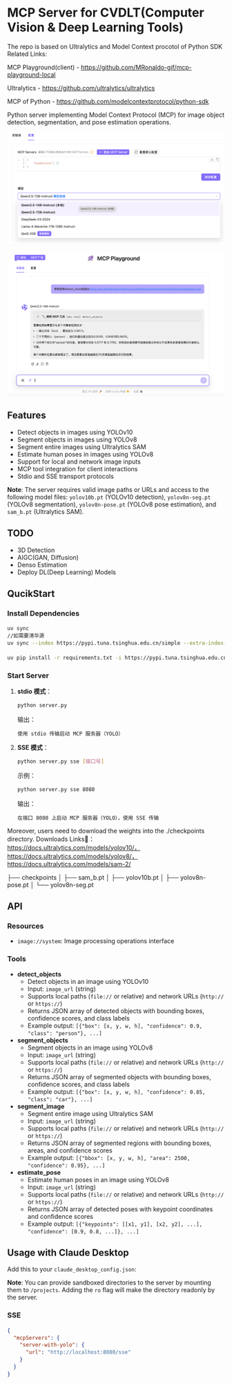 # MCP Server for CVDLT(Computer Vision & Deep Learning Tools)

The repo is based on Ultralytics and Model Context procotol of Python SDK
Related Links:

MCP Playground(client) - https://github.com/MRonaldo-gif/mcp-playground-local

Ultralytics - https://github.com/ultralytics/ultralytics

MCP of Python - https://github.com/modelcontextprotocol/python-sdk

Python server implementing Model Context Protocol (MCP) for image object detection, segmentation, and pose estimation operations.

![样式图](./assets/demo.png)

![detect样式图](./assets/detect_demo.png)

## Features

- Detect objects in images using YOLOv10
- Segment objects in images using YOLOv8
- Segment entire images using Ultralytics SAM
- Estimate human poses in images using YOLOv8
- Support for local and network image inputs
- MCP tool integration for client interactions
- Stdio and SSE transport protocols

**Note**: The server requires valid image paths or URLs and access to the following model files: `yolov10b.pt` (YOLOv10 detection), `yolov8n-seg.pt` (YOLOv8 segmentation), `yolov8n-pose.pt` (YOLOv8 pose estimation), and `sam_b.pt` (Ultralytics SAM).


## TODO

- 3D Detection
- AIGC(GAN, Diffusion)
- Denso Estimation
- Deploy DL(Deep Learning) Models

## QucikStart

### Install Dependencies

```bash
uv sync
//如需要清华源
uv sync --index https://pypi.tuna.tsinghua.edu.cn/simple --extra-index-url https://pypi.org/simple

uv pip install -r requirements.txt -i https://pypi.tuna.tsinghua.edu.cn/simple
```

### Start Server

1. **stdio 模式**：

   ```bash
   python server.py
   ```

   输出：

   ```
   使用 stdio 传输启动 MCP 服务器（YOLO）
   ```

2. **SSE 模式**：

   ```bash
   python server.py sse [端口号]
   ```

   示例：

   ```bash
   python server.py sse 8080
   ```

   输出：

   ```
   在端口 8080 上启动 MCP 服务器（YOLO），使用 SSE 传输
   ```

Moreover, users need to download the weights into the ./checkpoints directory.
Downloads Links🔗：https://docs.ultralytics.com/models/yolov10/，https://docs.ultralytics.com/models/yolov8/，https://docs.ultralytics.com/models/sam-2/

├── checkpoints
│   ├── sam_b.pt
│   ├── yolov10b.pt
│   ├── yolov8n-pose.pt
│   └── yolov8n-seg.pt

## API

### Resources

- `image://system`: Image processing operations interface

### Tools

- **detect_objects**
  - Detect objects in an image using YOLOv10
  - Input: `image_url` (string)
  - Supports local paths (`file://` or relative) and network URLs (`http://` or `https://`)
  - Returns JSON array of detected objects with bounding boxes, confidence scores, and class labels
  - Example output: `[{"box": [x, y, w, h], "confidence": 0.9, "class": "person"}, ...]`
- **segment_objects**
  - Segment objects in an image using YOLOv8
  - Input: `image_url` (string)
  - Supports local paths (`file://` or relative) and network URLs (`http://` or `https://`)
  - Returns JSON array of segmented objects with bounding boxes, confidence scores, and class labels
  - Example output: `[{"box": [x, y, w, h], "confidence": 0.85, "class": "car"}, ...]`
- **segment_image**
  - Segment entire image using Ultralytics SAM
  - Input: `image_url` (string)
  - Supports local paths (`file://` or relative) and network URLs (`http://` or `https://`)
  - Returns JSON array of segmented regions with bounding boxes, areas, and confidence scores
  - Example output: `[{"bbox": [x, y, w, h], "area": 2500, "confidence": 0.95}, ...]`
- **estimate_pose**
  - Estimate human poses in an image using YOLOv8
  - Input: `image_url` (string)
  - Supports local paths (`file://` or relative) and network URLs (`http://` or `https://`)
  - Returns JSON array of detected poses with keypoint coordinates and confidence scores
  - Example output: `[{"keypoints": [[x1, y1], [x2, y2], ...], "confidence": [0.9, 0.8, ...]}, ...]`

## Usage with Claude Desktop

Add this to your `claude_desktop_config.json`:

**Note**: You can provide sandboxed directories to the server by mounting them to `/projects`. Adding the `ro` flag will make the directory readonly by the server.

### SSE

```json
{
  "mcpServers": {
    "server-with-yolo": {
      "url": "http://localhost:8080/sse"
    }
  }
}
```
